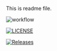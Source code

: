 
This is readme file.

![workflow](https://github.com/eieihtwesan/sem/actions/workflows/main.yml/badge.svg)

[![LICENSE](https://img.shields.io/github/license/eieihtwesan/sem.svg?style=flat-square)](https://github.com/eieihtwesan/sem/blob/master/LICENSE)

[![Releases](https://img.shields.io/github/release/eieihtwesan/sem/all.svg?ste=flat-square)](https://github.com/eieihtwesan/sem/releases)